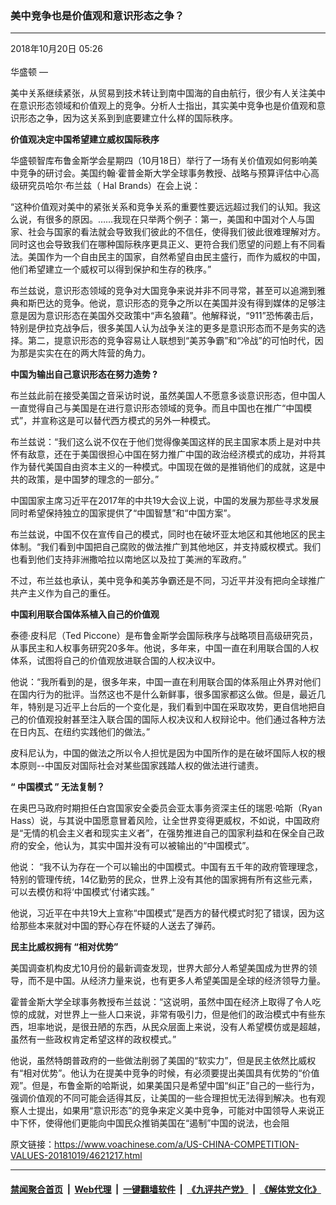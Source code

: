 ### 美中竞争也是价值观和意识形态之争？
------------------------

<div class="published">
 <span class="date" title="中国时间">
  <time datetime="2018-10-20T05:26:09+08:00">
   2018年10月20日 05:26
  </time>
 </span>
</div>
<br/>
<div class="wsw">
 <span class="dateline">
  华盛顿 —
 </span>
 <p>
  美中关系继续紧张，从贸易到技术转让到南中国海的自由航行，很少有人关注美中在意识形态领域和价值观上的竞争。分析人士指出，其实美中竞争也是价值观和意识形态之争，因为这关系到到底要建立什么样的国际秩序。
 </p>
 <p>
  <strong>
   价值观决定中国希望建立威权国际秩序
  </strong>
 </p>
 <p>
  华盛顿智库布鲁金斯学会星期四（10月18日）举行了一场有关价值观如何影响美中竞争的研讨会。美国约翰·霍普金斯大学全球事务教授、战略与预算评估中心高级研究员哈尔·布兰兹（ Hal Brands）在会上说：
 </p>
 <p>
  “这种价值观对美中的紧张关系和竞争关系的重要性要远远超过我们的认知。我这么说，有很多的原因。……我现在只举两个例子：第一，美国和中国对个人与国家、社会与国家的看法就会导致我们彼此的不信任，使得我们彼此很难理解对方。同时这也会导致我们在哪种国际秩序更具正义、更符合我们愿望的问题上有不同看法。美国作为一个自由民主的国家，自然希望自由民主盛行，而作为威权的中国，他们希望建立一个威权可以得到保护和生存的秩序。”
 </p>
 <p>
  布兰兹说，意识形态领域的竞争对大国竞争来说并非不同寻常，甚至可以追溯到雅典和斯巴达的竞争。他说，意识形态的竞争之所以在美国并没有得到媒体的足够注意是因为意识形态在美国外交政策中“声名狼藉”。他解释说，“911”恐怖袭击后，特别是伊拉克战争后，很多美国人认为战争关注的更多是意识形态而不是务实的选择。第二，提意识形态的竞争容易让人联想到“美苏争霸”和“冷战”的可怕时代，因为那是实实在在的两大阵营的角力。
 </p>
 <p>
  <strong>
   中国为输出自己意识形态在努力造势
  </strong>
  <strong>
   ?
  </strong>
 </p>
 <p>
  布兰兹此前在接受美国之音采访时说，虽然美国人不愿意多谈意识形态，但中国人一直觉得自己与美国是在进行意识形态领域的竞争。而且中国也在推广“中国模式”，并宣称这是可以替代西方模式的另外一种模式。
 </p>
 <p>
  布兰兹说：“我们这么说不仅在于他们觉得像美国这样的民主国家本质上是对中共怀有敌意，还在于美国很担心中国在努力推广中国的政治经济模式的成功，并将其作为替代美国自由资本主义的一种模式。中国现在做的是推销他们的成就，这是中共的政策，是中国梦的理念的一部分。”
 </p>
 <p>
  中国国家主席习近平在2017年的中共19大会议上说，中国的发展为那些寻求发展同时希望保持独立的国家提供了“中国智慧”和“中国方案”。
 </p>
 <p>
  布兰兹说，中国不仅在宣传自己的模式，同时也在破坏亚太地区和其他地区的民主体制。“我们看到中国把自己腐败的做法推广到其他地区，并支持威权模式。我们也看到他们支持非洲撒哈拉以南地区以及拉丁美洲的军政府。”
 </p>
 <p>
  不过，布兰兹也承认，美中竞争和美苏争霸还是不同，习近平并没有把向全球推广共产主义作为自己的重任。
 </p>
 <p>
  <strong>
   中国利用联合国体系植入自己的价值观
  </strong>
 </p>
 <p>
  泰德·皮科尼（Ted Piccone）是布鲁金斯学会国际秩序与战略项目高级研究员，从事民主和人权事务研究20多年。他说，多年来，中国一直在利用联合国的人权体系，试图将自己的价值观放进联合国的人权决议中。
 </p>
 <p>
  他说：“我所看到的是，很多年来，中国一直在利用联合国的体系阻止外界对他们在国内行为的批评。当然这也不是什么新鲜事，很多国家都这么做。但是，最近几年，特别是习近平上台后的一个变化是，我们看到中国在采取攻势，更自信地把自己的价值观投射甚至注入联合国的国际人权决议和人权辩论中。他们通过各种方法在日内瓦、在纽约实践他们的做法。”
 </p>
 <p>
  皮科尼认为，中国的做法之所以令人担忧是因为中国所作的是在破坏国际人权的根本原则--中国反对国际社会对某些国家践踏人权的做法进行谴责。
 </p>
 <p>
  <strong>
   “
  </strong>
  <strong>
   中国模式
  </strong>
  <strong>
   ”
  </strong>
  <strong>
   无法复制？
  </strong>
 </p>
 <p>
  在奥巴马政府时期担任白宫国家安全委员会亚太事务资深主任的瑞恩·哈斯（Ryan Hass）说，与其说中国愿意冒着风险，让全世界变得更威权，不如说，中国政府是“无情的机会主义者和现实主义者”，在强势推进自己的国家利益和在保全自己政府的安全，他认为，其实中国并没有可以被输出的“中国模式”。
 </p>
 <p>
  他说： “我不认为存在一个可以输出的中国模式。中国有五千年的政府管理理念，特别的管理传统，14亿勤劳的民众，世界上没有其他的国家拥有所有这些元素，可以去模仿和将‘中国模式’付诸实践。”
 </p>
 <p>
  他说，习近平在中共19大上宣称“中国模式”是西方的替代模式时犯了错误，因为这给那些本来就对中国的野心存在怀疑的人送去了弹药。
 </p>
 <p>
  <strong>
   民主比威权拥有
  </strong>
  <strong>
   “相对优势”
  </strong>
 </p>
 <p>
  美国调查机构皮尤10月份的最新调查发现，世界大部分人希望美国成为世界的领导，而不是中国。从经济力量来说，也有更多人希望美国是全球的经济领导力量。
 </p>
 <p>
  霍普金斯大学全球事务教授布兰兹说：“这说明，虽然中国在经济上取得了令人吃惊的成就，对世界上一些人口来说，非常有吸引力，但是他们的政治模式中有些东西，坦率地说，是很丑陋的东西，从民众层面上来说，没有人希望模仿或是超越，虽然有一些政权肯定希望这样的政权模式。”
 </p>
 <p>
  他说，虽然特朗普政府的一些做法削弱了美国的“软实力”，但是民主依然比威权有“相对优势”。他认为在提美中竞争的时候，有必须要提出美国具有优势的“价值观”。但是，布鲁金斯的哈斯说，如果美国只是希望中国“纠正”自己的一些行为，强调价值观的不同可能会适得其反，让美国的一些合理担忧无法得到解决。也有观察人士提出，如果用“意识形态”的竞争来定义美中竞争，可能对中国领导人来说正中下怀，使得他们更能向中国民众推销美国在“遏制”中国的说法，也会阻
 </p>
</div>

原文链接：https://www.voachinese.com/a/US-CHINA-COMPETITION-VALUES-20181019/4621217.html


------------------------
#### [禁闻聚合首页](https://github.com/gfw-breaker/banned-news/blob/master/README.md) &nbsp;|&nbsp; [Web代理](https://github.com/gfw-breaker/open-proxy/blob/master/README.md) &nbsp;|&nbsp;  [一键翻墙软件](https://github.com/gfw-breaker/nogfw/blob/master/README.md) &nbsp;|&nbsp; [《九评共产党》](https://github.com/gfw-breaker/9ping.md/blob/master/README.md#九评之一评共产党是什么) &nbsp;|&nbsp; [《解体党文化》](https://github.com/gfw-breaker/jtdwh.md/blob/master/README.md#绪论)